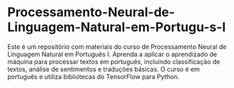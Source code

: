 # Processamento-Neural-de-Linguagem-Natural-em-Portugu-s-I
Este é um repositório com materiais do curso de Processamento Neural de Linguagem Natural em Português I. Aprenda a aplicar o aprendizado de máquina para processar textos em português, incluindo classificação de textos, análise de sentimentos e traduções básicas. O curso é em português e utiliza bibliotecas do TensorFlow para Python.
